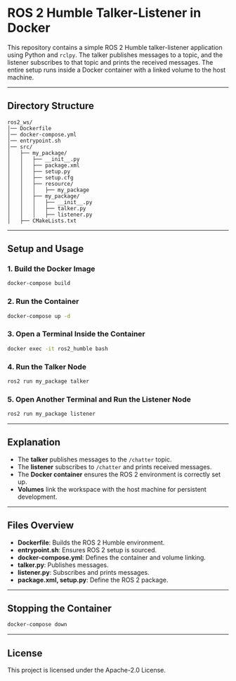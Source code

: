 # ROS 2 Humble Talker-Listener in Docker

This repository contains a simple ROS 2 Humble talker-listener application using Python and `rclpy`. The talker publishes messages to a topic, and the listener subscribes to that topic and prints the received messages. The entire setup runs inside a Docker container with a linked volume to the host machine.

---

## Directory Structure

```
ros2_ws/
│── Dockerfile
│── docker-compose.yml
│── entrypoint.sh
│── src/
│   ├── my_package/
│   │   ├── __init__.py
│   │   ├── package.xml
│   │   ├── setup.py
│   │   ├── setup.cfg
│   │   ├── resource/
│   │   │   ├── my_package
│   │   ├── my_package/
│   │   │   ├── __init__.py
│   │   │   ├── talker.py
│   │   │   ├── listener.py
│   ├── CMakeLists.txt
```

---

## Setup and Usage

### 1. Build the Docker Image
```sh
docker-compose build
```

### 2. Run the Container
```sh
docker-compose up -d
```

### 3. Open a Terminal Inside the Container
```sh
docker exec -it ros2_humble bash
```

### 4. Run the Talker Node
```sh
ros2 run my_package talker
```

### 5. Open Another Terminal and Run the Listener Node
```sh
ros2 run my_package listener
```

---

## Explanation
- The **talker** publishes messages to the `/chatter` topic.
- The **listener** subscribes to `/chatter` and prints received messages.
- The **Docker container** ensures the ROS 2 environment is correctly set up.
- **Volumes** link the workspace with the host machine for persistent development.

---

## Files Overview
- **Dockerfile**: Builds the ROS 2 Humble environment.
- **entrypoint.sh**: Ensures ROS 2 setup is sourced.
- **docker-compose.yml**: Defines the container and volume linking.
- **talker.py**: Publishes messages.
- **listener.py**: Subscribes and prints messages.
- **package.xml, setup.py**: Define the ROS 2 package.

---

## Stopping the Container
```sh
docker-compose down
```

---

## License
This project is licensed under the Apache-2.0 License.
